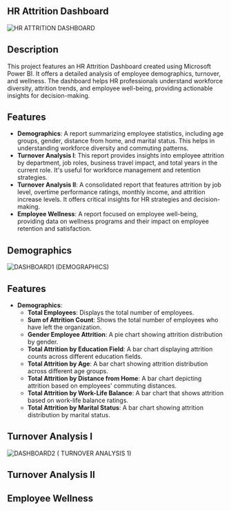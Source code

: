 ## HR Attrition Dashboard
![HR ATTRITION DASHBOARD](https://github.com/biccoomondi/HR-DATA-ANALYSIS-USING-POWER-BI/assets/170850731/71074ffc-838d-46de-bc67-96f75f79e86e)
## Description
This project features an HR Attrition Dashboard created using Microsoft Power BI. It offers a detailed analysis of employee demographics, turnover, and wellness. The dashboard helps HR professionals understand workforce diversity, attrition trends, and employee well-being, providing actionable insights for decision-making.

## Features
- **Demographics**: A report summarizing employee statistics, including age groups, gender, distance from home, and marital status. This helps in understanding workforce diversity and commuting patterns.
- **Turnover Analysis I**: This report provides insights into employee attrition by department, job roles, business travel impact, and total years in the current role. It's useful for workforce management and retention strategies.
- **Turnover Analysis II**: A consolidated report that features attrition by job level, overtime performance ratings, monthly income, and attrition increase levels. It offers critical insights for HR strategies and decision-making.
- **Employee Wellness**: A report focused on employee well-being, providing data on wellness programs and their impact on employee retention and satisfaction.
## Demographics
![DASHBOARD1 (DEMOGRAPHICS)](https://github.com/biccoomondi/HR-DATA-ANALYSIS-USING-POWER-BI/assets/170850731/29a96f76-bb4f-466c-8e70-cd313bb4ea82)
## Features
- **Demographics**: 
  - **Total Employees**: Displays the total number of employees.
  - **Sum of Attrition Count**: Shows the total number of employees who have left the organization.
  - **Gender Employee Attrition**: A pie chart showing attrition distribution by gender.
  - **Total Attrition by Education Field**: A bar chart displaying attrition counts across different education fields.
  - **Total Attrition by Age**: A bar chart showing attrition distribution across different age groups.
  - **Total Attrition by Distance from Home**: A bar chart depicting attrition based on employees' commuting distances.
  - **Total Attrition by Work-Life Balance**: A bar chart that shows attrition based on work-life balance ratings.
  - **Total Attrition by Marital Status**: A bar chart showing attrition distribution by marital status.

## Turnover Analysis I
![DASHBOARD2 ( TURNOVER ANALYSIS 1)](https://github.com/biccoomondi/HR-DATA-ANALYSIS-USING-POWER-BI/assets/170850731/fb662f32-74dd-4287-b916-ab9b6d9c878a)

## Turnover Analysis II

## Employee Wellness
